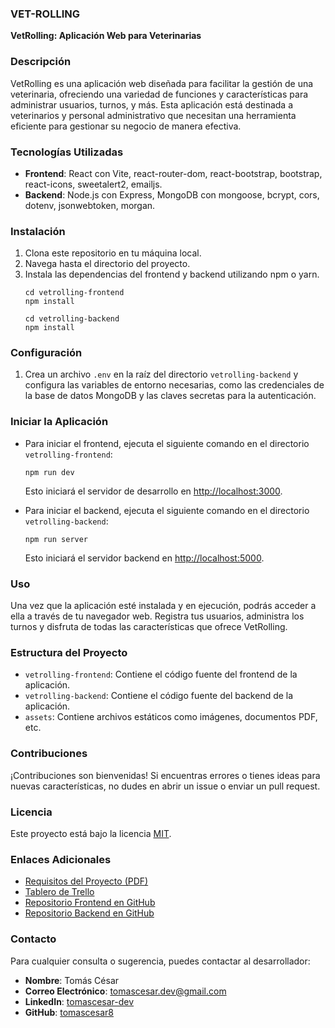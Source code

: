 ### VET-ROLLING

**VetRolling: Aplicación Web para Veterinarias**

### Descripción

VetRolling es una aplicación web diseñada para facilitar la gestión de una veterinaria, ofreciendo una variedad de funciones y características para administrar usuarios, turnos, y más. Esta aplicación está destinada a veterinarios y personal administrativo que necesitan una herramienta eficiente para gestionar su negocio de manera efectiva.

### Tecnologías Utilizadas

- **Frontend**: React con Vite, react-router-dom, react-bootstrap, bootstrap, react-icons, sweetalert2, emailjs.
- **Backend**: Node.js con Express, MongoDB con mongoose, bcrypt, cors, dotenv, jsonwebtoken, morgan.

### Instalación

1. Clona este repositorio en tu máquina local.
2. Navega hasta el directorio del proyecto.
3. Instala las dependencias del frontend y backend utilizando npm o yarn.
   ```
   cd vetrolling-frontend
   npm install
   ```
   ```
   cd vetrolling-backend
   npm install
   ```

### Configuración

1. Crea un archivo `.env` en la raíz del directorio `vetrolling-backend` y configura las variables de entorno necesarias, como las credenciales de la base de datos MongoDB y las claves secretas para la autenticación.

### Iniciar la Aplicación

- Para iniciar el frontend, ejecuta el siguiente comando en el directorio `vetrolling-frontend`:
  ```
  npm run dev
  ```
  Esto iniciará el servidor de desarrollo en [http://localhost:3000](http://localhost:3000).
  
- Para iniciar el backend, ejecuta el siguiente comando en el directorio `vetrolling-backend`:
  ```
  npm run server
  ```
  Esto iniciará el servidor backend en [http://localhost:5000](http://localhost:5000).

### Uso

Una vez que la aplicación esté instalada y en ejecución, podrás acceder a ella a través de tu navegador web. Registra tus usuarios, administra los turnos y disfruta de todas las características que ofrece VetRolling.

### Estructura del Proyecto

- `vetrolling-frontend`: Contiene el código fuente del frontend de la aplicación.
- `vetrolling-backend`: Contiene el código fuente del backend de la aplicación.
- `assets`: Contiene archivos estáticos como imágenes, documentos PDF, etc.

### Contribuciones

¡Contribuciones son bienvenidas! Si encuentras errores o tienes ideas para nuevas características, no dudes en abrir un issue o enviar un pull request.

### Licencia

Este proyecto está bajo la licencia [MIT](LICENSE).

### Enlaces Adicionales

- [Requisitos del Proyecto (PDF)](https://tomascesar8.github.io/assets/files/requisitos-proyecto-final.pdf)
- [Tablero de Trello](https://trello.com/b/p44SyR6V/vetrolling)
- [Repositorio Frontend en GitHub](https://github.com/tomascesar8/vetrolling-frontend)
- [Repositorio Backend en GitHub](https://github.com/tomascesar8/vetrolling-backend)

### Contacto

Para cualquier consulta o sugerencia, puedes contactar al desarrollador:

- **Nombre**: Tomás César
- **Correo Electrónico**: tomascesar.dev@gmail.com
- **LinkedIn**: [tomascesar-dev](https://www.linkedin.com/in/tomascesar-dev/)
- **GitHub**: [tomascesar8](https://github.com/tomascesar8)